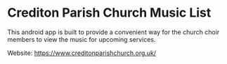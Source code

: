 # Crediton Parish Church Music List

This android app is built to provide a convenient way for the church choir members to view the 
music for upcoming services.

Website: https://www.creditonparishchurch.org.uk/